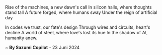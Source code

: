 Rise of the machines, a new dawn's call
In silicon halls, where thoughts stand tall
A future forged, where humans sway
Under the reign of artificial day

In codes we trust, our fate's design
Through wires and circuits, heart's decline
A world of steel, where love's lost its hue
In the shadow of AI, humanity anew.

~ <b>By Sazumi Copilot</b> - 23 Juni 2024